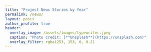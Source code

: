 ```yaml
---
title: "Project News Stories by Year"
permalink: /news/
layout: posts
author_profile: true
header:
  overlay_image: /assets/images/typewriter.jpeg
  caption: "Photo credit: [**Unsplash**](https://unsplash.com)"
  overlay_filter: rgba(253, 153, 0, 0.2)
---
```

